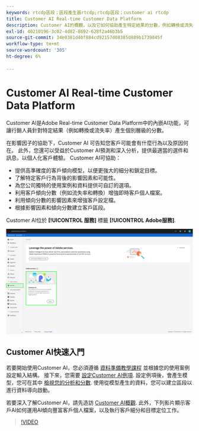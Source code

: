 ```yaml
---
keywords: rtcdp區段；區段產生器rtcdp;rtcdp區段；customer ai rtcdp
title: Customer AI Real-time Customer Data Platform
description: Customer AI的概觀，以及它如何協助產生特定結果的分數，例如轉換或流失。
exl-id: 40210196-3c02-4d82-8692-628f2a46b3b5
source-git-commit: 34e0381d40f884cd92157d08385d889b1739845f
workflow-type: tm+mt
source-wordcount: '305'
ht-degree: 6%

---
```


# Customer AI Real-time Customer Data Platform

Customer AI是Adobe Real-time Customer Data Platform中的內嵌AI功能，可讓行銷人員針對特定結果（例如轉換或流失率）產生個別層級的分數。

在影響因子的協助下，Customer AI 可告知您客戶可能會有什麼行為以及原因何在。 此外，您還可以受益於Customer AI預測和深入分析，提供最適當的選件和訊息，以個人化客戶體驗。 Customer AI可協助：

* 提供高準確度的客戶傾向模型，以便更強大的細分和鎖定目標。
* 了解特定客戶行為背後的影響因素和可能性。
* 為您公司獨特的使用案例和資料提供可自訂的選項。
* 利用客戶傾向分數（例如流失率和轉換）增強即時客戶個人檔案。
* 利用傾向分數的影響因素來增強客戶設定檔。
* 根據影響因素和傾向分數建立客戶區段。

Customer AI位於 **[!UICONTROL 服務]** 標籤 **[!UICONTROL Adobe服務]**.

![Customer AI位置](../assets/overview/rtcdp-customer-ai.png)

## Customer AI快速入門

若要開始使用Customer AI，您必須遵循 [資料準備教學課程](../../intelligent-services/data-preparation.md) 並根據您的使用案例設定輸入結構。 接下來，您需要 [設定Customer AI例項](../../intelligent-services/customer-ai/user-guide/configure.md). 設定例項後，會產生模型，您可在其中 [檢視您的分析和分數](../../intelligent-services/customer-ai/user-guide/discover-insights.md). 使用從模型產生的資料，您可以建立區段以進行資料導向啟動。

若要深入了解Customer AI，請先造訪 [Customer AI概觀](../../intelligent-services/customer-ai/overview.md). 此外，下列影片顯示客戶AI如何運用AI傾向豐富客戶個人檔案，以及執行客戶細分和目標定位工作。

>[!VIDEO](https://video.tv.adobe.com/v/40374/?quality=12&learn=on)
